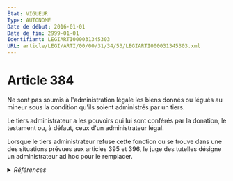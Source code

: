 ```yaml
---
État: VIGUEUR
Type: AUTONOME
Date de début: 2016-01-01
Date de fin: 2999-01-01
Identifiant: LEGIARTI000031345303
URL: article/LEGI/ARTI/00/00/31/34/53/LEGIARTI000031345303.xml
---
```


<h1>Article 384</h1>

Ne sont pas soumis à l'administration légale les biens donnés ou légués au
mineur sous la condition qu'ils soient administrés par un tiers.<br />

Le tiers administrateur a les pouvoirs qui lui sont conférés par la donation, le
testament ou, à défaut, ceux d'un administrateur légal.<br />

Lorsque le tiers administrateur refuse cette fonction ou se trouve dans une des
situations prévues aux articles 395 et 396, le juge des tutelles désigne un
administrateur ad hoc pour le remplacer.


<details>
  <summary><em>Références</em></summary>

  <h2>Articles faisant référence à l'article</h2>
  
  <ul>
    <li>
      <a href="https://legal.tricoteuses.fr//redirection/LEGIARTI000031345374?vers=git&vers=legifrance">Code civil - article 395 AUTONOME VIGUEUR, en vigueur depuis le 2015-10-17</a> CITATION cible
    </li>
    <li>
      <a href="https://legal.tricoteuses.fr//redirection/LEGIARTI000031322334?vers=git&vers=legifrance">Ordonnance n° 2015-1288 du 15 octobre 2015 portant simplification et modernisation du droit de la famille - article 3 ENTIEREMENT_MODIF</a> MODIFIE source
    </li>
  </ul>
  
  <h2>Références faites par l'article</h2>
  
  <ul>
    <li>
      CODIFICATION source Loi 1803-03-14
    </li>
    <li>
      2015-10-15 MODIFIE cible <a href="https://legal.tricoteuses.fr//redirection/LEGIARTI000031322334?vers=git&vers=legifrance">Ordonnance n° 2015-1288 du 15 octobre 2015 portant simplification et modernisation du droit de la famille - article 3 ENTIEREMENT_MODIF</a>
    </li>
    <li>
      2999-01-01 CITATION source <a href="https://legal.tricoteuses.fr//redirection/LEGIARTI000031345374?vers=git&vers=legifrance">Code civil - article 395 AUTONOME VIGUEUR, en vigueur depuis le 2015-10-17</a>
    </li>
  </ul>
</details>
